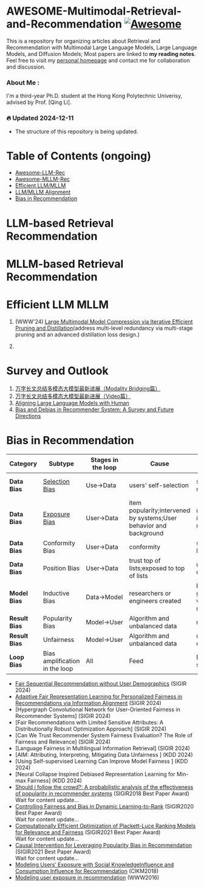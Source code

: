 # AWESOME-Multimodal-Retrieval-and-Recommendation [![Awesome](https://awesome.re/badge.svg)](https://awesome.re)

This is a repository for organizing articles about Retrieval and Recommendation with Multimodal Large Language Models, Large Language Models, and Diffusion Models; Most papers are linked to **my reading notes**. Feel free to visit my [personal homepage](https://shawnchenn.github.io/) and contact me for collaboration and discussion.


### About Me :
I'm a third-year Ph.D. student at the Hong Kong Polytechnic Univerisy, advised by Prof. [Qing Li].


###  🔥 Updated 2024-12-11
- The structure of this repository is being updated.

# Table of Contents (ongoing)
- [Awesome-LLM-Rec](#llm-retrieval-rec)
- [Awesome-MLLM-Rec](#mllm-retrieval-rec)
- [Efficient LLM/MLLM](#efficient-llm-mllm)
- [LLM/MLLM Alignment](#alignment-llm-mllm)
- [Bias in Recommendation](#bias-in-recommendation)

# LLM-based Retrieval Recommendation

# MLLM-based Retrieval Recommendation


# Efficient LLM MLLM
1. (WWW'24) [Large Multimodal Model Compression via Iterative Efficient Pruning and Distillation](https://zhuanlan.zhihu.com/p/720542712)(address multi-level redundancy via multi-stage pruning and an advanced distillation loss design.)

2.


# Survey and Outlook
1. [万字长文总结多模态大模型最新进展（Modality Bridging篇）](https://zhuanlan.zhihu.com/p/688215018)
2. [万字长文总结多模态大模型最新进展（Video篇）](https://zhuanlan.zhihu.com/p/704246896)
3. [Aligning Large Language Models with Human](https://zhuanlan.zhihu.com/p/693160839)
4. [Bias and Debias in Recommender System: A Survey and Future Directions](https://arxiv.org/abs/2010.03240) 

# Bias in Recommendation

|Category|Subtype|Stages in the loop|Cause|Effect|Major Solutions|
|---|---|---|---|---|---|
|**Data Bias**|<a href="#SB">Selection Bias</a>|Use→Data|users' self-selection|skewed observed rating distribution|Data Imputation;Propensity Score;Joint Generative  Model;Doubly Robust Model|
|**Data Bias**|<a href="#EB">Exposure  Bias</a>|User→️Data|item popularity;intervened by systems;User behavior and background|unobserved  interactions do not mean negative|Giving confidence weights by heuristic, sampling or exposure-based model;Propensity score;Causality-based Model|
|**Data Bias**|Conformity Bias|User→️Data|conformity|skewed interaction labels|Modeling social or popularity effect|
|**Data Bias**|Position Bias|User→️Data|trust top of lists;exposed to top of lists|unreliable positive data|click models;Propensity Score;Trust-aware Model|
|**Model Bias**|Inductive Bias|Data→️Model|researchers  or engineers created|better generalization,lower variance or faster recommendation|-|
|**Result Bias**|Popularity Bias|Model→️User|Algorithm and unbalanced data|matthew effect|Regularization;Adversarial Learning;Causal graph|
|**Result Bias**|Unfairness|Model→️User|Algorithm and unbalanced data|unfairness for certain groups|ReBalancing;regularization;Adversarial Learning;Causal Modeling|
|**Loop Bias**|Bias amplification in the loop|All|Feed|Enhance and spread bias|Break the loop by collecting random data or using reinforcement learning|

* [Fair Sequential Recommendation without User Demographics](https://dl.acm.org/doi/pdf/10.1145/3626772.3657703) (SIGIR 2024)
* [Adaptive Fair Representation Learning for Personalized Fairness in Recommendations via Information Alignment](https://arxiv.org/abs/2404.07494) (SIGIR 2024)
* [Hypergraph Convolutional Network for User-Oriented Fairness in Recommender Systems] (SIGIR 2024)
* [Fair Recommendations with Limited Sensitive Attributes: A Distributionally Robust Optimization Approach] (SIGIR 2024)
* [Can We Trust Recommender System Fairness Evaluation? The Role of Fairness and Relevance] (SIGIR 2024)
* [Language Fairness in Multilingual Information Retrieval] (SIGIR 2024)
* [AIM: Attributing, Interpreting, Mitigating Data Unfairness
] (KDD 2024) 
* [Using Self-supervised Learning Can Improve Model Fairness
] (KDD 2024)
* [Neural Collapse Inspired Debiased Representation Learning for Min-max Fairness] (KDD 2024)
* [Should i follow the crowd?: A probabilistic analysis of the effectiveness of popularity in recommender systems](https://dl.acm.org/doi/10.1145/3209978.3210014) (SIGIR2018 Best Paper Award) <br/> Wait for content update...
* [Controlling Fairness and Bias in Dynamic Learning-to-Rank](http://www.cs.cornell.edu/people/tj/publications/morik_etal_20a.pdf) (SIGIR2020 Best Paper Award) <br/> Wait for content update...
* [Computationally Efficient Optimization of Plackett-Luce Ranking Models for Relevance and Fairness](https://arxiv.org/abs/2105.00855) (SIGIR2021 Best Paper Award) <br/> Wait for content update...
* [Causal Intervention for Leveraging Popularity Bias in Recommendation](https://arxiv.org/abs/2105.06067) (SIGIR2021 Best Paper Award) <br/> Wait for content update...
* [Modeling Users’ Exposure with Social KnowledgeInfluence and Consumption Influence for Recommendation](https://dl.acm.org/doi/10.1145/3269206.3271742) (CIKM2018) 
* [Modeling user exposure in recommendation](https://arxiv.org/abs/1510.07025) (WWW2016) 
